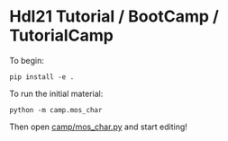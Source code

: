 # Hdl21 Tutorial / BootCamp / TutorialCamp

To begin:

```
pip install -e .
```

To run the initial material:

```
python -m camp.mos_char
```

Then open [camp/mos_char.py](camp/mos_char.py) and start editing!
